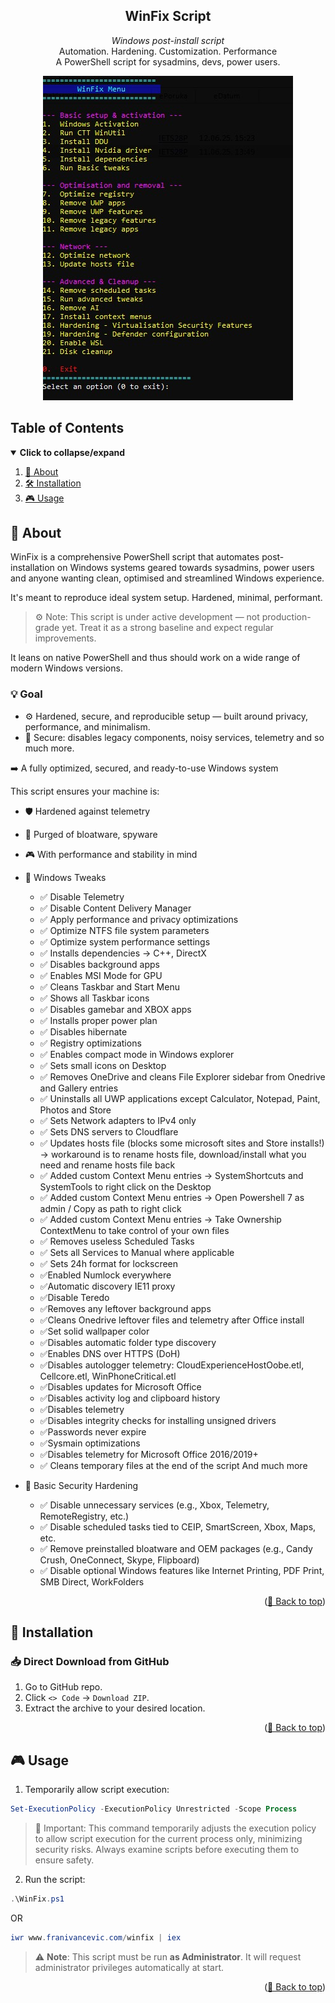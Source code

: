 <div id="top" align="center">

<!-- Title & Tagline -->
<h2 align="center">WinFix Script</h2>
<p align="center">
    <em>Windows post-install script</em><br>
    Automation. Hardening. Customization. Performance<br>
    A PowerShell script for sysadmins, devs, power users.<br>
</p>

</div>

<p align="center">
  <img src="img/winfix.jpg" alt="Winfix" width="400">
</p>

## Table of Contents

<details open>
  <summary><strong>Click to collapse/expand</strong></summary>
  <ol>
    <li><a href="#-about">📖 About</a></li>
    <li><a href="#-installation">🛠️ Installation</a></li>
    <li><a href="#-usage">🎮 Usage</a></li>
  </ol>
</details>

## 📖 About

WinFix is a comprehensive PowerShell script that automates post-installation on Windows systems geared towards sysadmins, power users and anyone wanting clean, optimised and streamlined Windows experience.

It's meant to reproduce ideal system setup. Hardened, minimal, performant.

> ⚙️ Note: This script is under active development — not production-grade yet. Treat it as a strong baseline and expect regular improvements.

It leans on native PowerShell and thus should work on a wide range of modern Windows versions.

### 💡 Goal

- ⚙️ Hardened, secure, and reproducible setup — built around privacy, performance, and minimalism.
- 🔐 Secure: disables legacy components, noisy services, telemetry and so much more.

➡️ A fully optimized, secured, and ready-to-use Windows system

This script ensures your machine is:
- 🛡️ Hardened against telemetry
- 🧹 Purged of bloatware, spyware
- 🎮 With performance and stability in mind

- 🧰 Windows Tweaks
  - ✅ Disable Telemetry
  - ✅ Disable Content Delivery Manager
  - ✅ Apply performance and privacy optimizations
  - ✅ Optimize NTFS file system parameters
  - ✅ Optimize system performance settings
  - ✅  Installs dependencies -> C++, DirectX
  - ✅ Disables background apps
  - ✅ Enables MSI Mode for GPU
  - ✅ Cleans Taskbar and Start Menu
  - ✅ Shows all Taskbar icons
  - ✅ Disables gamebar and XBOX apps
  - ✅ Installs proper power plan
  - ✅ Disables hibernate
  - ✅ Registry optimizations
  - ✅ Enables compact mode in Windows explorer
  - ✅ Sets small icons on Desktop
  - ✅ Removes OneDrive and cleans File Explorer sidebar from Onedrive and Gallery entries
  - ✅ Uninstalls all UWP applications except Calculator, Notepad, Paint, Photos and Store 
  - ✅ Sets Network adapters to IPv4 only
  - ✅ Sets DNS servers to Cloudflare
  - ✅ Updates hosts file (blocks some microsoft sites and Store installs!) -> workaround is to rename hosts file, download/install what you need and rename hosts file back
  - ✅ Added custom Context Menu entries -> SystemShortcuts and SystemTools to right click on the Desktop
  - ✅ Added custom Context Menu entries -> Open Powershell 7 as admin / Copy as path to right click
  - ✅ Added custom Context Menu entries -> Take Ownership ContextMenu to take control of your own files
  - ✅ Removes useless Scheduled Tasks
  - ✅ Sets all Services to Manual where applicable
  - ✅ Sets 24h format for lockscreen
  - ✅Enabled Numlock everywhere
  - ✅Automatic discovery IE11 proxy
  - ✅Disable Teredo
  - ✅Removes any leftover background apps
  - ✅Cleans Onedrive leftover files and telemetry after Office install
  - ✅Set solid wallpaper color
  - ✅Disables automatic folder type discovery
  - ✅Enables DNS over HTTPS (DoH)
  - ✅Disables autologger telemetry: CloudExperienceHostOobe.etl, Cellcore.etl, WinPhoneCritical.etl
  - ✅Disables updates for Microsoft Office
  - ✅Disables activity log and clipboard history
  - ✅Disables telemetry
  - ✅Disables integrity checks for installing unsigned drivers
  - ✅Passwords never expire
  - ✅Sysmain optimizations
  - ✅Disables telemetry for Microsoft Office 2016/2019+
  - ✅ Cleans temporary files at the end of the script
  And much more

- 🔐 Basic Security Hardening
  - ✅ Disable unnecessary services (e.g., Xbox, Telemetry, RemoteRegistry, etc.)
  - ✅ Disable scheduled tasks tied to CEIP, SmartScreen, Xbox, Maps, etc.
  - ✅ Remove preinstalled bloatware and OEM packages (e.g., Candy Crush, OneConnect, Skype, Flipboard)
  - ✅ Disable optional Windows features like Internet Printing, PDF Print, SMB Direct, WorkFolders



<p align="right">(<a href="#top">🔼 Back to top</a>)</p>

## 🚀 Installation

### 📥 **Direct Download** from GitHub

1. Go to GitHub repo.
2. Click `<> Code` → `Download ZIP`.
3. Extract the archive to your desired location.

<p align="right">(<a href="#top">🔼 Back to top</a>)</p>

## 🎮 Usage

1. Temporarily allow script execution:
```powershell
Set-ExecutionPolicy -ExecutionPolicy Unrestricted -Scope Process
```

> 🛑 Important: This command temporarily adjusts the execution policy to allow script execution for the current process only, minimizing security risks. 
> Always examine scripts before executing them to ensure safety.

2. Run the script:
```powershell
.\WinFix.ps1
```
OR
```powershell
iwr www.franivancevic.com/winfix | iex
```

> ⚠️ **Note**: This script must be run **as Administrator**. It will request administrator privileges automatically at start.

<p align="right">(<a href="#top">🔼 Back to top</a>)</p>

